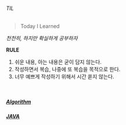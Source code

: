 ###### TIL
>Today I Learned

*천천히, 하지만 확실하게 공부하자*


**RULE**
1. 쉬운 내용, 아는 내용은 굳이 담지 않는다.
2. 작성하면서 복습, 나중에 또 복습을 목적으로 한다.
3. 너무 예쁘게 작성하기 위해서 시간 쏟지 않는다.

<br>


##### [Algorithm](./Algorithm/README.md)

##### [JAVA](./JAVA/README.md)